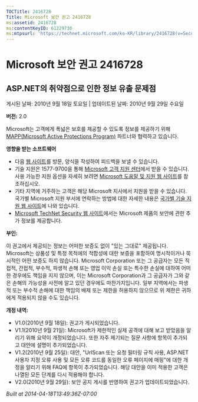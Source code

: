 ```yaml
---
TOCTitle: 2416728
Title: Microsoft 보안 권고 2416728
ms:assetid: 2416728
ms:contentKeyID: 61229730
ms:mtpsurl: 'https://technet.microsoft.com/ko-KR/library/2416728(v=Security.10)'
---
```


Microsoft 보안 권고 2416728
===========================

ASP.NET의 취약점으로 인한 정보 유출 문제점
------------------------------------------

게시된 날짜: 2010년 9월 18일 토요일 | 업데이트된 날짜: 2010년 9월 29일 수요일

**버전:** 2.0

Microsoft는 고객에게 폭넓은 보호를 제공할 수 있도록 정보를 제공하기 위해 [MAPP(Microsoft Active Protections Program)](http://www.microsoft.com/security/msrc/mapp/overview.mspx) 파트너와 협력하고 있습니다.

**영향을 받는 소프트웨어**

-   다음 [웹 사이트](https://support.microsoft.com/common/survey.aspx?scid=sw;en;1257&amp;showpage=1&amp;ws=technet&amp;sd=tech)를 방문, 양식을 작성하여 피드백을 보낼 수 있습니다.
-   기술 지원은 1577-9700을 통해 [Microsoft 고객 지원 센터](http://go.microsoft.com/fwlink/?linkid=21131)에서 받을 수 있습니다. 사용 가능한 지원 옵션을 자세히 보려면 [Microsoft 도움말 및 지원 웹 사이트](http://support.microsoft.com)를 참조하십시오.
-   기타 지역에 거주하는 고객은 해당 Microsoft 지사에서 지원을 받을 수 있습니다. 국가별 Microsoft 지원 부서에 연락하는 방법에 대한 자세한 내용은 [국가별 기술 지원 웹 사이트](http://go.microsoft.com/fwlink/?linkid=21155)에 나와 있습니다.
-   [Microsoft TechNet Security 웹 사이트](http://go.microsoft.com/fwlink/?linkid=21132)에서는 Microsoft 제품의 보안에 관한 추가 정보를 제공합니다.

**부인:**

이 권고에서 제공되는 정보는 어떠한 보증도 없이 "있는 그대로" 제공됩니다. Microsoft는 상품성 및 특정 목적에의 적합성에 대한 보증을 포함하여 명시적이거나 묵시적인 어떤 보증도 하지 않습니다. Microsoft Corporation 또는 그 공급자는 모든 직접적, 간접적, 부수적, 파생적 손해 또는 영업 이익 손실 또는 특수한 손실에 대하여 어떠한 경우에도 책임을 지지 않으며, 이는 Microsoft Corporation과 그 공급자가 그와 같은 손해의 가능성을 사전에 알고 있던 경우에도 마찬가지입니다. 일부 지역에서는 파생적 또는 부수적 손해에 대한 책임의 배제 또는 제한을 허용하지 않으므로 위 제한은 귀하에게 적용되지 않을 수도 있습니다.

**개정 내역:**

-   V1.0(2010년 9월 18일): 권고가 게시되었습니다.
-   V1.1(2010년 9월 21일): Microsoft가 제한적인 실제 공격에 대해 보고 받았음을 알리기 위해 요약이 개정되었습니다. 또한 자주 제기되는 질문 사항에 항목이 추가되고 대안에 설명이 추가되었습니다.
-   V1.2(2010년 9월 25일): 대안, "UrlScan 또는 요청 필터링 규칙 사용, ASP.NET 사용자 지정 오류 사용 및 모든 오류 코드를 동일한 오류 페이지에 매핑"에 대한 개정을 알리기 위해 FAQ에 항목이 추가되었습니다. 해당 대안을 이미 적용한 고객은 나열된 모든 단계를 다시 적용해야 합니다.
-   V2.0(2010년 9월 29일): 보안 공지 게시를 반영하여 권고가 업데이트되었습니다.

*Built at 2014-04-18T13:49:36Z-07:00*
